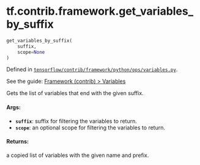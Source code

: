 <div itemscope itemtype="http://developers.google.com/ReferenceObject">
<meta itemprop="name" content="tf.contrib.framework.get_variables_by_suffix" />
</div>

# tf.contrib.framework.get_variables_by_suffix

``` python
get_variables_by_suffix(
    suffix,
    scope=None
)
```



Defined in [`tensorflow/contrib/framework/python/ops/variables.py`](https://www.tensorflow.org/code/tensorflow/contrib/framework/python/ops/variables.py).

See the guide: [Framework (contrib) > Variables](../../../../../api_guides/python/contrib.framework.md#Variables)

Gets the list of variables that end with the given suffix.

#### Args:

* <b>`suffix`</b>: suffix for filtering the variables to return.
* <b>`scope`</b>: an optional scope for filtering the variables to return.


#### Returns:

a copied list of variables with the given name and prefix.